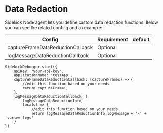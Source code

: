 # Data Redaction

Sidekick Node agent lets you define custom data redaction functions. Below you can see the related confing and an example:

| Config                            | Requirement | default |
| --------------------------------- | ----------- | ------- |
| captureFrameDataReductionCallback | Optional    |         |
| logMessageDataReductionCallback   | Optional    |         |

```
SidekickDebugger.start({
    apiKey: 'your-api-key',
    applicationName: 'testApp',
    captureFrameDataReductionCallback: (captureFrames) => {
        //edit this function based on your needs
        return captureFrames;
    },
    logMessageDataReductionCallback: (
        logMessageDataReductionInfo,
        locals) => {
            //edit this function based on your needs
            return logMessageDataReductionInfo.logMessage + '-' + 'custom logs'
    }
})
```
